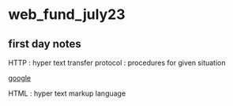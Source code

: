 # web_fund_july23

## first day notes


HTTP
: hyper text transfer protocol
: procedures for given situation

[google](www.google.com)

HTML
: hyper text markup language